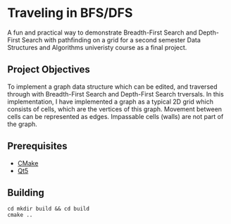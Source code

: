 # Traveling in BFS/DFS
A fun and practical way to demonstrate Breadth-First Search and Depth-First Search with pathfinding on a grid for a second semester Data Structures and Algorithms univeristy course as a final project.  

## Project Objectives

To implement a graph data structure which can be edited, and traversed through with Breadth-First Search and Depth-First Search trversals. In this implementation, I have implemented a graph as a typical 2D grid which consists of cells, which are the vertices of this graph. Movement between cells can be represented as edges. Impassable cells (walls) are not part of the graph.

## Prerequisites
* [CMake](https://cmake.org/)
* [Qt5](https://www.qt.io/)

## Building

``` shell
cd mkdir build && cd build
cmake ..
```
